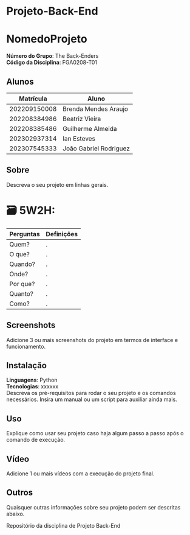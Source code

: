 # Projeto-Back-End

# NomedoProjeto

**Número do Grupo**: The Back-Enders<br>
**Código da Disciplina**: FGA0208-T01<br>

## Alunos
|Matrícula | Aluno |
| -- | -- |
| 202209150008  |  Brenda Mendes Araujo |
| 202208384986  |  Beatriz Vieira |
| 202208385486  |  Guilherme Almeida |
| 202302937314  |  Ian Esteves |
| 202307545333  |  João Gabriel Rodriguez |

## Sobre 
Descreva o seu projeto em linhas gerais. 

# <strong>🗃️ 5W2H:</strong>

Perguntas | Definições
--------------------------------|------------------------------------------------------------
Quem? | .
O que? | .
Quando? | .
Onde? | .
Por que? | .
Quanto? | .
Como? |.

## Screenshots
Adicione 3 ou mais screenshots do projeto em termos de interface e funcionamento.

## Instalação 
**Linguagens**: Python<br>
**Tecnologias**: xxxxxx<br>
Descreva os pré-requisitos para rodar o seu projeto e os comandos necessários.
Insira um manual ou um script para auxiliar ainda mais.

## Uso 
Explique como usar seu projeto caso haja algum passo a passo após o comando de execução.

## Vídeo
Adicione 1 ou mais vídeos com a execução do projeto final.

## Outros 
Quaisquer outras informações sobre seu projeto podem ser descritas abaixo.


Repositório da disciplina de Projeto Back-End
